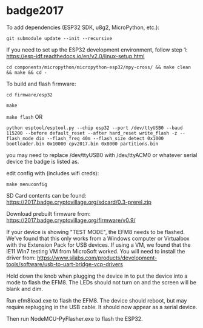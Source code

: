 # badge2017

To add dependencies (ESP32 SDK, u8g2, MicroPython, etc.):

`git submodule update --init --recursive`

If you need to set up the ESP32 development environment,
follow step 1: https://esp-idf.readthedocs.io/en/v2.0/linux-setup.html

`cd components/micropython/micropython-esp32/mpy-cross/ && make clean && make && cd -`

To build and flash firmware:

`cd firmware/esp32`

`make`

`make flash` OR

`python esptool/esptool.py --chip esp32 --port /dev/ttyUSB0 --baud 115200 --before default_reset --after hard_reset write_flash -z --flash_mode dio --flash_freq 40m --flash_size detect 0x1000 bootloader.bin 0x10000 cpv2017.bin 0x8000 partitions.bin`

you may need to replace /dev/ttyUSB0 with /dev/ttyACM0 or whatever serial device the badge is listed as.

edit config with (includes wifi creds):

`make menuconfig`

SD Card contents can be found: https://2017.badge.cryptovillage.org/sdcard/0.3-prerel.zip

Download prebuilt firmware from: https://2017.badge.cryptovillage.org/firmware/v0.9/

If your device is showing "TEST MODE", the EFM8 needs to be flashed. We've found that this only works from a Windows computer or Virtualbox with the Extension Pack for USB devices. If using a VM, we found that the IE11 Win7 testing VM from MicroSoft worked. You will need to install the driver from: https://www.silabs.com/products/development-tools/software/usb-to-uart-bridge-vcp-drivers

Hold down the knob when plugging the device in to put the device into a mode to flash the EFM8. The LEDs should not turn on and the screen will be blank and dim.

Run efm8load.exe to flash the EFM8. The device should reboot, but may require replugging in the USB cable. It should now appear as a serial device.

Then run NodeMCU-PyFlasher.exe to flash the ESP32.
